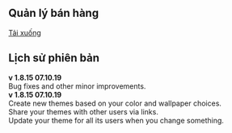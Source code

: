 ## Quản lý bán hàng

[Tải xuống](setup.exe)

## Lịch sử phiên bản 
<b>v 1.8.15 07.10.19 </b> <br/>
  Bug fixes and other minor improvements. <br/>
<b>v 1.8.15 07.10.19 </b> <br/>
  Сreate new themes based on your color and wallpaper choices. <br/>
  Share your themes with other users via links. <br/>
  Update your theme for all its users when you change something. <br/>
